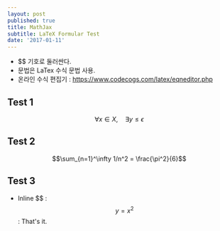 ```yaml
---
layout: post
published: true
title: MathJax
subtitle: LaTeX Formular Test
date: '2017-01-11'
---
```


* \$\$ 기호로 둘러싼다.
* 문법은 LaTex 수식 문법 사용.
* 온라인 수식 편집기 : <https://www.codecogs.com/latex/eqneditor.php>


## Test 1

$$\forall x \in X, \quad \exists y \leq \epsilon$$

## Test 2

$$\sum_{n=1}^\infty 1/n^2 = \frac{\pi^2}{6}$$

## Test 3
* Inline \$\$ : $$y=x^2$$  : That's it.
